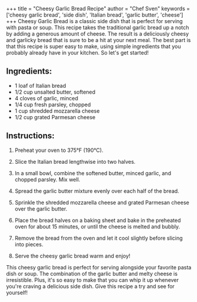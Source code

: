 
+++
title = "Cheesy Garlic Bread Recipe"
author = "Chef Sven"
keywords = ['cheesy garlic bread', 'side dish', 'Italian bread', 'garlic butter', 'cheese']
+++
Cheesy Garlic Bread is a classic side dish that is perfect for serving with pasta or soup. This recipe takes the traditional garlic bread up a notch by adding a generous amount of cheese. The result is a deliciously cheesy and garlicky bread that is sure to be a hit at your next meal. The best part is that this recipe is super easy to make, using simple ingredients that you probably already have in your kitchen. So let's get started!

## Ingredients:
- 1 loaf of Italian bread
- 1/2 cup unsalted butter, softened
- 4 cloves of garlic, minced
- 1/4 cup fresh parsley, chopped
- 1 cup shredded mozzarella cheese
- 1/2 cup grated Parmesan cheese

## Instructions:

1. Preheat your oven to 375°F (190°C).

2. Slice the Italian bread lengthwise into two halves.

3. In a small bowl, combine the softened butter, minced garlic, and chopped parsley. Mix well.

4. Spread the garlic butter mixture evenly over each half of the bread.

5. Sprinkle the shredded mozzarella cheese and grated Parmesan cheese over the garlic butter.

6. Place the bread halves on a baking sheet and bake in the preheated oven for about 15 minutes, or until the cheese is melted and bubbly.

7. Remove the bread from the oven and let it cool slightly before slicing into pieces.

8. Serve the cheesy garlic bread warm and enjoy!

This cheesy garlic bread is perfect for serving alongside your favorite pasta dish or soup. The combination of the garlic butter and melty cheese is irresistible. Plus, it's so easy to make that you can whip it up whenever you're craving a delicious side dish. Give this recipe a try and see for yourself!
